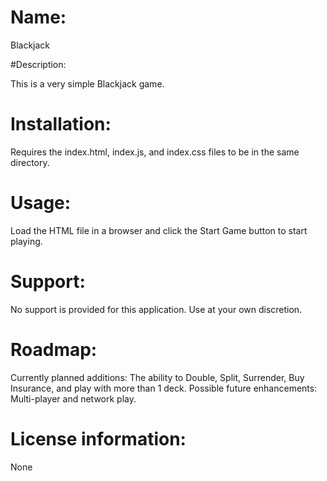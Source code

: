 # Name:

Blackjack

#Description:

This is a very simple Blackjack game.

# Installation:

Requires the index.html, index.js, and index.css files to be in the same directory.

# Usage:

Load the HTML file in a browser and click the Start Game button to start playing.

# Support:

No support is provided for this application.  Use at your own discretion.

# Roadmap:

Currently planned additions: The ability to Double, Split, Surrender, Buy Insurance, and play with more than 1 deck.
Possible future enhancements: Multi-player and network play.

# License information:

None